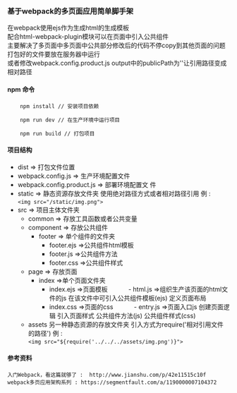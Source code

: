 ### 基于webpack的多页面应用简单脚手架
在webpack使用ejs作为生成html的生成模板  
配合html-webpack-plugin模块可以在页面中引入公共组件  
主要解决了多页面中多页面中公共部分修改后的代码不停copy到其他页面的问题  
    打包好的文件要放在服务器中运行  
    或者修改webpack.config.product.js output中的publicPath为''让引用路径变成相对路径
#### npm 命令

```
    npm install // 安装项目依赖

    npm run dev // 在生产环境中运行项目

    npm run build // 打包项目
```

#### 项目结构  
- dist => 打包文件位置  
- webpack.config.js => 生产环境配置文件
- webpack.config.product.js => 部署环境配置文
件
- static => 静态资源存放文件夹 使用绝对路径方式或者相对路径引用  例 :  
        ```
            <img src="/static/img.png">
        ```
- src => 项目主体文件夹
    - common => 存放工具函数或者公共变量
    - component => 存放公共组件
        - footer => 单个组件的文件夹
            - footer.ejs =>公共组件html模板
            - footer.js =>公共组件方法
            - footer.css =>公共组件样式
    - page => 存放页面
        - index =>单个页面文件夹
            - index.ejs =>页面模板
            - html.js =>组织生产该页面的html文件的js 在该文件中可引入公共组件模板(ejs)  定义页面布局
            - index.css =>页面的css
            - entry.js =>页面入口js 创建页面逻辑 引入页面样式 公共组件方法(js) 公共组件样式(css)
    - assets 另一种静态资源的存放文件夹 引入方式为require('相对引用文件的路径') 例 :  
            ```
                <img src="${require('../../../assets/img.png')}">
            ```

#### 参考资料
    入门Webpack，看这篇就够了 :  http://www.jianshu.com/p/42e11515c10f  
    webpack多页应用架构系列 : https://segmentfault.com/a/1190000007104372


